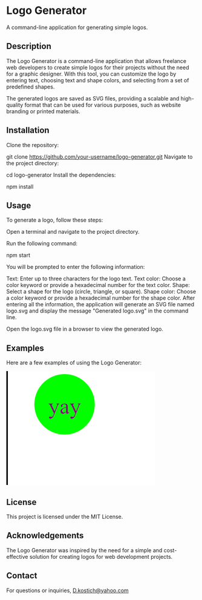 # Logo Generator
A command-line application for generating simple logos.

## Description
The Logo Generator is a command-line application that allows freelance web developers to create simple logos for their projects without the need for a graphic designer. With this tool, you can customize the logo by entering text, choosing text and shape colors, and selecting from a set of predefined shapes.

The generated logos are saved as SVG files, providing a scalable and high-quality format that can be used for various purposes, such as website branding or printed materials.

## Installation
Clone the repository:

git clone https://github.com/your-username/logo-generator.git
Navigate to the project directory:

cd logo-generator
Install the dependencies:

npm install

## Usage
To generate a logo, follow these steps:

Open a terminal and navigate to the project directory.

Run the following command:

npm start

You will be prompted to enter the following information:

Text: Enter up to three characters for the logo text.
Text color: Choose a color keyword or provide a hexadecimal number for the text color.
Shape: Select a shape for the logo (circle, triangle, or square).
Shape color: Choose a color keyword or provide a hexadecimal number for the shape color.
After entering all the information, the application will generate an SVG file named logo.svg and display the message "Generated logo.svg" in the command line.

Open the logo.svg file in a browser to view the generated logo.

## Examples
Here are a few examples of using the Logo Generator:

<img src="./examples/svg_logo_example.png"></img>
## License
This project is licensed under the MIT License.

## Acknowledgements
The Logo Generator was inspired by the need for a simple and cost-effective solution for creating logos for web development projects.

## Contact
For questions or inquiries, D.kostich@yahoo.com

